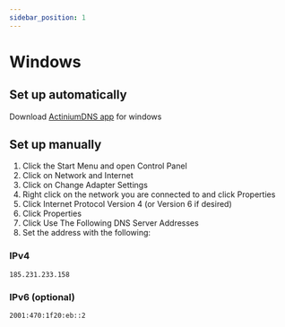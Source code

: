 ```yaml
---
sidebar_position: 1
---
```


# Windows

## Set up automatically

Download <a href="https://dns.actiniumcloud.com/actiniumdns-win-setup-1.0.1.exe">ActiniumDNS app</a> for windows
 
## Set up manually

1. Click the Start Menu and open Control Panel
2. Click on Network and Internet
3. Click on Change Adapter Settings
4. Right click on the network you are connected to and click Properties
5. Click Internet Protocol Version 4 (or Version 6 if desired)
6. Click Properties
7. Click Use The Following DNS Server Addresses
8. Set the address with the following:

### IPv4

```
185.231.233.158
```

### IPv6 (optional)

```
2001:470:1f20:eb::2
```
